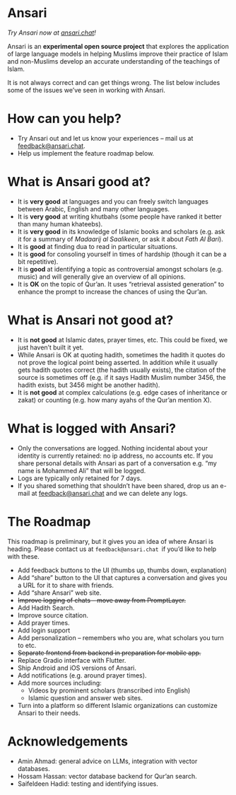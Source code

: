 # Ansari

_Try Ansari now at [ansari.chat](https://ansari.chat)!_  

Ansari is an **experimental open source project** that explores the application of large language models in helping Muslims improve their practice of Islam and non-Muslims develop an accurate understanding of the teachings of Islam. 

It is not always correct and can get things wrong.  The list below includes some of the issues we’ve seen in working with Ansari. 


# How can you help? 



* Try Ansari out and let us know your experiences – mail us at feedback@ansari.chat. 
* Help us implement the feature roadmap below. 


# What is Ansari good at? 



* It is **very good** at languages and you can freely switch languages between Arabic, English and many other languages. 
* It is **very good** at writing khutbahs (some people have ranked it better than many human khateebs). 
* It is **very good** in its knowledge of Islamic books and scholars (e.g. ask it for a summary of _Madaarij al Saalikeen_, or ask it about _Fath Al Bari_).  
* It is **good** at finding dua to read in particular situations. 
* It is **good** for consoling yourself in times of hardship (though it can be a bit repetitive). 
* It is **good** at identifying a topic as controversial amongst scholars (e.g. music) and will generally give an overview of all opinions. 
* It is **OK** on the topic of Qur’an. It uses “retrieval assisted generation” to enhance the prompt to increase the chances of using the Qur’an. 


# What is Ansari not good at?



* It is **not good** at Islamic dates, prayer times, etc. This could be fixed, we just haven’t built it yet. 
* While Ansari is OK at quoting hadith, sometimes the hadith it quotes do not prove the logical point being asserted. In addition while it usually gets hadith quotes correct (the hadith usually exists), the citation of the source is sometimes off (e.g. if it says Hadith Muslim number 3456, the hadith exists, but 3456 might be another hadith).  
* It is **not good** at complex calculations (e.g. edge cases of inheritance or zakat) or counting (e.g. how many ayahs of the Qur’an mention X). 


# What is logged with Ansari?



* Only the conversations are logged. Nothing incidental about your identity is currently retained: no ip address, no  accounts etc. If you share personal details with Ansari as part of a conversation e.g. “my name is Mohammed Ali” that will be logged. 
* Logs are typically only retained for 7 days. 
* If you shared something that shouldn’t have been shared, drop us an e-mail at feedback@ansari.chat and we can delete any logs. 


# The Roadmap

This roadmap is preliminary, but it gives you an idea of where Ansari is heading. Please contact us at `feedback@ansari.chat `if you’d like to help with these.  



* Add feedback buttons to the UI (thumbs up, thumbs down, explanation)
* Add “share” button to the UI that captures a conversation and gives you a URL for it to share with friends. 
* Add “share Ansari” web site. 
* ~~Improve logging of chats – move away from PromptLayer.~~
* Add Hadith Search. 
* Improve source citation. 
* Add prayer times. 
* Add login support
* Add personalization – remembers who you are, what scholars you turn to etc.
* ~~Separate frontend from backend in preparation for mobile app.~~
* Replace Gradio interface with Flutter. 
* Ship Android and iOS versions of Ansari. 
* Add notifications (e.g. around prayer times). 
* Add more sources including: 
    * Videos by prominent scholars (transcribed into English)
    * Islamic question and answer web sites. 
* Turn into a platform so different Islamic organizations can customize Ansari to their needs. 


# Acknowledgements



* Amin Ahmad: general advice on LLMs, integration with vector databases. 
* Hossam Hassan: vector database backend for Qur’an search. 
* Saifeldeen Hadid: testing and identifying issues. 
